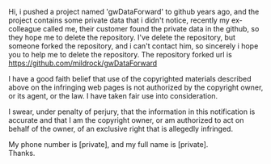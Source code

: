 Hi, i pushed a project named 'gwDataForward' to github years ago, and the project contains some private data that i didn't notice, recently my ex-colleague called me, their customer found the private data in the github, so they hope me to delete the repository. I've delete the repository, but someone forked the repository, and i can't contact him, so sincerely i hope you to help me to delete the repository. The repository forked url is https://github.com/mildrock/gwDataForward  

I have a good faith belief that use of the copyrighted materials described above on the infringing web pages is not authorized by the copyright owner, or its agent, or the law. I have taken fair use into consideration.  

I swear, under penalty of perjury, that the information in this notification is accurate and that I am the copyright owner, or am authorized to act on behalf of the owner, of an exclusive right that is allegedly infringed.  

My phone number is [private], and my full name is [private].  
Thanks.
